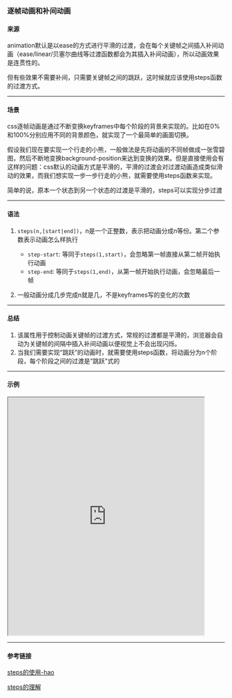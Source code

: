 ### 逐帧动画和补间动画

#### 来源
animation默认是以ease的方式进行平滑的过渡，会在每个关键帧之间插入补间动画（ease/linear/贝塞尔曲线等过渡函数都会为其插入补间动画），所以动画效果是连贯性的。

但有些效果不需要补间，只需要关键帧之间的跳跃，这时候就应该使用steps函数的过渡方式。

---

#### 场景

css逐帧动画是通过不断变换keyframes中每个阶段的背景来实现的。比如在0%和100%分别应用不同的背景颜色，就实现了一个最简单的画面切换。

假设我们现在要实现一个行走的小熊，一般做法是先将动画的不同帧做成一张雪碧图，然后不断地变换background-position来达到变换的效果。但是直接使用会有这样的问题：css默认的动画方式是平滑的，平滑的过渡会对过渡动画造成类似滑动的效果，而我们想实现一步一步行走的小熊，就需要使用steps函数来实现。

简单的说，原本一个状态到另一个状态的过渡是平滑的，steps可以实现分步过渡

---

#### 语法
1. `steps(n,[start|end])`，n是一个正整数，表示把动画分成n等份。第二个参数表示动画怎么样执行

   + `step-start`: 等同于`steps(1,start)`，会忽略第一帧直接从第二帧开始执行动画
   + `step-end`: 等同于`steps(1,end)`，从第一帧开始执行动画，会忽略最后一帧

2. 一般动画分成几步完成n就是几，不是keyframes写的变化的次数

---

#### 总结
1. 该属性用于控制动画关键帧的过渡方式，常规的过渡都是平滑的，浏览器会自动为关键帧的间隔中插入补间动画以便视觉上不会出现闪烁。
2. 当我们需要实现“跳跃”的动画时，就需要使用steps函数，将动画分为n个阶段，每个阶段之间的过渡是“跳跃”式的

---

#### 示例
<iframe width="90%" height="550" allowfullscreen="allowfullscreen" src="https://codepen.io/superwtt/embed/OJMYeqe?height=450&theme-id=default&default-tab=result"></iframe>

---

#### 参考链接
[steps的使用-hao](http://wanlimm.com/77201809146901.html)

[steps的理解](https://www.iteye.com/blog/570109268-2421795)

